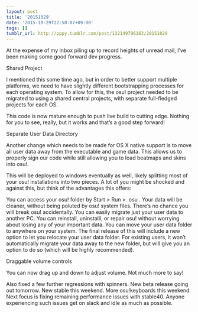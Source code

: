```yaml
---
layout: post
title: '20151029'
date: '2015-10-29T22:50:07+09:00'
tags: []
tumblr_url: http://pppy.tumblr.com/post/132149796163/20151029
---
```

At the expense of my inbox piling up to record heights of unread mail, I’ve been making some good forward dev progress.

Shared Project

I mentioned this some time ago, but in order to better support multiple platforms, we need to have slightly different bootstrapping processes for each operating system. To allow for this, the osu! project needed to be migrated to using a shared central projects, with separate full-fledged projects for each OS.

This code is now mature enough to push live build to cutting edge. Nothing for you to see, really, but it works and that’s a good step forward!

Separate User Data Directory

Another change which needs to be made for OS X native support is to move all user data away from the executable and game data. This allows us to properly sign our code while still allowing you to load beatmaps and skins into osu!.

This will be deployed to windows eventually as well, likely splitting most of your osu! installations into two pieces. A lot of you might be shocked and against this, but think of the advantages this offers:

You can access your osu! folder by Start > Run > .osu .
Your data will be cleaner, without being poluted by osu! system files.
There’s no chance you will break osu! accidentally.
You can easily migrate just your user data to another PC.
You can reinstall, uninstalll, or repair osu! without worrying about losing any of your important data.
You can move your user data folder to anywhere on your system.
The final release of this will include a new option to let you relocate your user data folder. For existing users, it won’t automatically migrate your data away to the new folder, but will give you an option to do so (which will be highly recommended).

Draggable volume controls

You can now drag up and down to adjust volume. Not much more to say!



Also fixed a few further regressions with spinners. New beta release going out tomorrow. New stable this weekend. More osu!keyboards this weekend. Next focus is fixing remaining performance issues with stable40. Anyone experiencing such issues get on slack and idle as much as possible.
